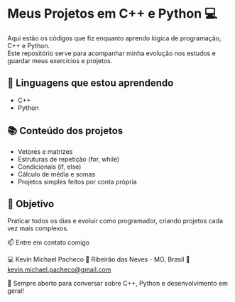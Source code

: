 # Meus Projetos em C++ e Python 💻

Aqui estão os códigos que fiz enquanto aprendo lógica de programação, C++ e Python.  
Este repositório serve para acompanhar minha evolução nos estudos e guardar meus exercícios e projetos.

## 🚀 Linguagens que estou aprendendo
- C++
- Python

## 📚 Conteúdo dos projetos
- Vetores e matrizes  
- Estruturas de repetição (for, while)  
- Condicionais (if, else)  
- Cálculo de média e somas  
- Projetos simples feitos por conta própria

## 🎯 Objetivo
Praticar todos os dias e evoluir como programador, criando projetos cada vez mais complexos.


📫 Entre em contato comigo

💻 Kevin Michael Pacheco
📍 Ribeirão das Neves - MG, Brasil
📧 kevin.michael.pacheco@gmail.com

💬 Sempre aberto para conversar sobre C++, Python e desenvolvimento em geral!
